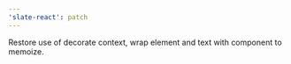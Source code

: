 ```yaml
---
'slate-react': patch
---
```


Restore use of decorate context, wrap element and text with component to memoize.
